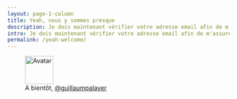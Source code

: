 ```yaml
---
layout: page-1-column
title: Yeah, nous y sommes presque
description: Je dois maintenant vérifier votre adresse email afin de m'assurer que c'est bien vous. Pour cela, cliquez sur le lien envoyé par email.
intro: Je dois maintenant vérifier votre adresse email afin de m'assurer que c'est bien vous. Pour cela, cliquez sur le lien que je vous ai envoyé par email.
permalink: /yeah-welcome/
---
```


<figure class="text-center">
  <img class="rounded-img-d64 mod-avatar" src="{{ site.author.avatar | prepend:'https://s3-eu-west-1.amazonaws.com/mdw-img/large/' }}" alt="Avatar" width="64" height="64">
  <figcaption>A bientôt, <a href="https://twitter.com/guillaumpalayer" title="Twitter @guillaumpalayer" target="_blank">@guillaumpalayer</a></figcaption>
</figure>